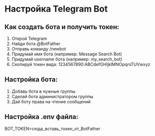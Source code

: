 # Настройка Telegram Bot

## Как создать бота и получить токен:

1. Открой Telegram
2. Найди бота @BotFather
3. Отправь команду /newbot
4. Придумай имя бота (например: Message Search Bot)
5. Придумай username бота (например: my_search_bot)
6. Скопируй токен вида: 1234567890:ABCdefGHIjklMNOpqrsTUVwxyz

## Настройка бота:

1. Добавь бота в нужные группы
2. Сделай бота администратором группы
3. Дай боту права на чтение сообщений

## Настройка .env файла:

BOT_TOKEN=сюда_вставь_токен_от_BotFather
